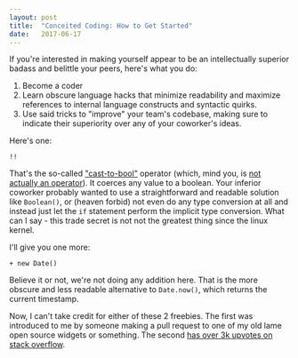 ```yaml
---
layout: post
title:  "Conceited Coding: How to Get Started"
date:   2017-06-17
---
```


If you're interested in making yourself appear to be an intellectually superior badass and belittle your peers, here's what you do:

1. Become a coder
2. Learn obscure language hacks that minimize readability and maximize references to internal language constructs and syntactic quirks.
3. Use said tricks to "improve" your team's codebase, making sure to indicate their superiority over any of your coworker's ideas.

Here's one:

```
!!
```

That's the so-called ["cast-to-bool"](https://stackoverflow.com/questions/784929/what-is-the-not-not-operator-in-javascript#comment4717995_784929) operator (which, mind you, is [not actually an operator](https://stackoverflow.com/questions/784929/what-is-the-not-not-operator-in-javascript#comment2597265_784946)). It coerces any value to a boolean. Your inferior coworker probably wanted to use a straightforward and readable solution like `Boolean()`, or (heaven forbid) not even do any type conversion at all and instead just let the `if` statement perform the implicit type conversion. What can I say - this trade secret is not not the greatest thing since the linux kernel.

I'll give you one more:

```
+ new Date()
```

Believe it or not, we're not doing any addition here. That is the more obscure and less readable alternative to `Date.now()`, which returns the current timestamp.

Now, I can't take credit for either of these 2 freebies. The first was introduced to me by someone making a pull request to one of my old lame open source widgets or something. The second [has over 3k upvotes on stack overflow](https://stackoverflow.com/a/221297/4376543).
